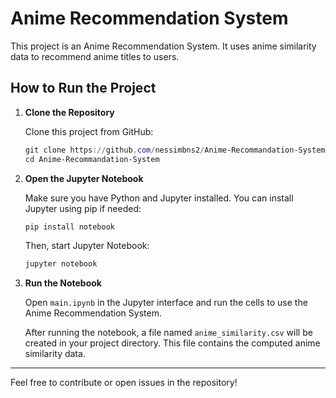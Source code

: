 # Anime Recommendation System

This project is an Anime Recommendation System. It uses anime similarity data to recommend anime titles to users.

## How to Run the Project

1. **Clone the Repository**

   Clone this project from GitHub:
   ```powershell
   git clone https://github.com/nessimbns2/Anime-Recommandation-System.git
   cd Anime-Recommandation-System
   ```

2. **Open the Jupyter Notebook**

   Make sure you have Python and Jupyter installed. You can install Jupyter using pip if needed:
   ```powershell
   pip install notebook
   ```

   Then, start Jupyter Notebook:
   ```powershell
   jupyter notebook
   ```

3. **Run the Notebook**


   Open `main.ipynb` in the Jupyter interface and run the cells to use the Anime Recommendation System.

   After running the notebook, a file named `anime_similarity.csv` will be created in your project directory. This file contains the computed anime similarity data.

---

Feel free to contribute or open issues in the repository!
